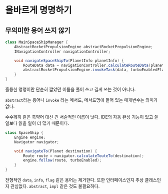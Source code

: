 # 올바르게 명명하기

## 무의미한 용어 쓰지 않기

```java
class MainSpaceShipManager {
    AbstractRocketPropulsionEngine abstractRocketPropulsionEngine;
    INavigationController navigationController;

    void navigateSpaceShipTo(PlanetInfo planetInfo) {
        RouteData data = navigationController.calculateRouteData(planetInfo);
        abstractRocketPropulsionEngine.invokeTask(data, turboEnabledFlag);
    }
}
```

휼륭한 명명이란 단순히 짧았던 이름을 풀어 쓰고 길게 쓰는 것이 아니다.

`abstract`라는 용어나 `invoke` 라는 메서드, 메서드명에 들어 있는 매개변수는 의미가 없다.

수수께끼 같은 축약어 대신 긴 서술적인 이름이 낫다. IDE의 자동 완성 기능이 있고 쓸 일보다 읽을 일이 더 많기 때문이다.

```java
class SpaceShip {
    Engine engine;
    Navigator navigator;

    void navigateTo(Planet destination) {
        Route route = navigator.calculateTouteTo(destination);
        engine.follow(route, turboEnabled);
    }
}
```

전형적인 `data`, `info`, `flag` 같은 용어는 제거한다.
또한 인터페이스인지 추상 클래스인지 관심없다. `abstract`, `impl` 같은 것도 불필요하다.

